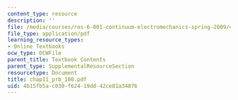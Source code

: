 ```yaml
---
content_type: resource
description: ''
file: /media/courses/res-6-001-continuum-electromechanics-spring-2009/4b15fb5ac030f62419dd42ce81a34876_chap11_prb_100.pdf
file_type: application/pdf
learning_resource_types:
- Online Textbooks
ocw_type: OCWFile
parent_title: Textbook Contents
parent_type: SupplementalResourceSection
resourcetype: Document
title: chap11_prb_100.pdf
uid: 4b15fb5a-c030-f624-19dd-42ce81a34876
---
```


